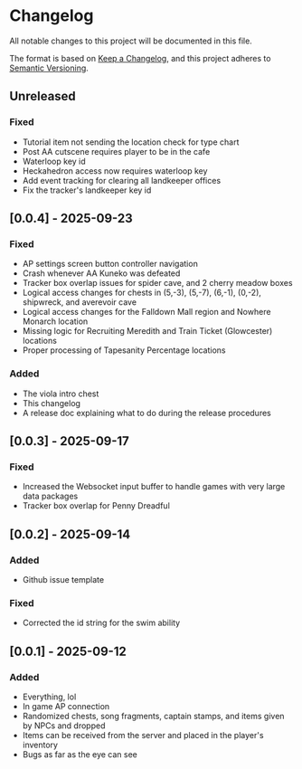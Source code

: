 # Changelog
All notable changes to this project will be documented in this file.

The format is based on [Keep a Changelog](https://keepachangelog.com/en/1.1.0/),
and this project adheres to [Semantic Versioning](https://semver.org/spec/v2.0.0.html).

## Unreleased

### Fixed
- Tutorial item not sending the location check for type chart
- Post AA cutscene requires player to be in the cafe
- Waterloop key id
- Heckahedron access now requires waterloop key
- Add event tracking for clearing all landkeeper offices
- Fix the tracker's landkeeper key id

## [0.0.4] - 2025-09-23

### Fixed
- AP settings screen button controller navigation
- Crash whenever AA Kuneko was defeated
- Tracker box overlap issues for spider cave, and 2 cherry meadow boxes
- Logical access changes for chests in (5,-3), (5,-7), (6,-1), (0,-2), shipwreck, and averevoir cave
- Logical access changes for the Falldown Mall region and Nowhere Monarch location
- Missing logic for Recruiting Meredith and Train Ticket (Glowcester) locations
- Proper processing of Tapesanity Percentage locations

### Added
- The viola intro chest
- This changelog
- A release doc explaining what to do during the release procedures

## [0.0.3] - 2025-09-17

### Fixed
- Increased the Websocket input buffer to handle games with very large data packages
- Tracker box overlap for Penny Dreadful

## [0.0.2] - 2025-09-14

### Added
- Github issue template

### Fixed
- Corrected the id string for the swim ability

## [0.0.1] - 2025-09-12

### Added
- Everything, lol
- In game AP connection
- Randomized chests, song fragments, captain stamps, and items given by NPCs and dropped
- Items can be received from the server and placed in the player's inventory
- Bugs as far as the eye can see
